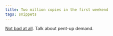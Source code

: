 ```yaml
---
title: Two million copies in the first weekend
tags: snippets
---
```


[Not bad at all](http://www.apple.com/pr/library/2007/10/30macosx.html). Talk about pent-up demand.
